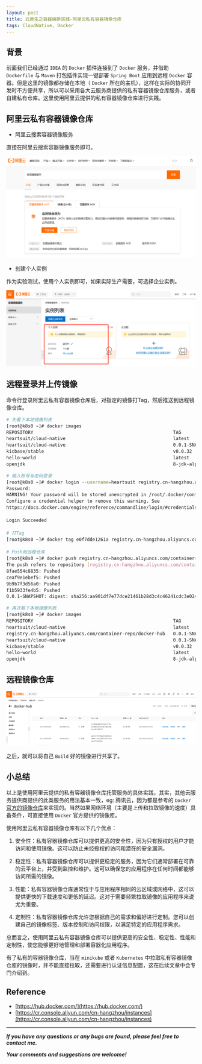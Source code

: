 ```yaml
---
layout: post
title: 云原生之容器编排实践-阿里云私有容器镜像仓库
tags: CloudNative, Docker
---
```


## 背景

前面我们已经通过 `IDEA` 的 `Docker` 插件连接到了 `Docker` 服务，并借助 `Dockerfile` 与 `Maven` 打包插件实现一键部署 `Spring Boot` 应用到远程 `Docker` 容器。但是这里的镜像都存储在本地（ `Docker` 所在的主机），这样在实际的协同开发时不方便共享，所以可以采用各大云服务商提供的私有容器镜像仓库服务，或者自建私有仓库。这里使用阿里云提供的私有容器镜像仓库进行实践。

## 阿里云私有容器镜像仓库

* 阿里云搜索容器镜像服务

直接在阿里云搜索容器镜像服务即可。

![2022-09-03-AliyunDockerSearch.jpg](https://github.com/heartsuit/heartsuit.github.io/raw/master/pictures/2022-09-03-AliyunDockerSearch.jpg)

* 创建个人实例

作为实验测试，使用个人实例即可，如果实际生产需要，可选择企业实例。

![2022-09-03-DockerPersonal.jpg](https://github.com/heartsuit/heartsuit.github.io/raw/master/pictures/2022-09-03-DockerPersonal.jpg)

## 远程登录并上传镜像

命令行登录阿里云私有容器镜像仓库后，对指定的镜像打Tag，然后推送到远程镜像仓库。

```bash
# 先看下本地镜像列表
[root@k8s0 ~]# docker images
REPOSITORY                                                    TAG              IMAGE ID       CREATED         SIZE
heartsuit/cloud-native                                        latest           eb03480c1351   3 days ago      122MB
heartsuit/cloud-native                                        0.0.1-SNAPSHOT   e0f7dde1261a   4 days ago      122MB
kicbase/stable                                                v0.0.32          ff7b11088f07   2 months ago    1.15GB
hello-world                                                   latest           feb5d9fea6a5   11 months ago   13.3kB
openjdk                                                       8-jdk-alpine     a3562aa0b991   3 years ago     105MB
```

```bash
# 输入账号与密码登录
[root@k8s0 ~]# docker login --username=heartsuit registry.cn-hangzhou.aliyuncs.com
Password: 
WARNING! Your password will be stored unencrypted in /root/.docker/config.json.
Configure a credential helper to remove this warning. See
https://docs.docker.com/engine/reference/commandline/login/#credentials-store

Login Succeeded

# 打Tag
[root@k8s0 ~]# docker tag e0f7dde1261a registry.cn-hangzhou.aliyuncs.com/container-repo/docker-hub:0.0.1-SNAPSHOT

# Push到远程仓库
[root@k8s0 ~]# docker push registry.cn-hangzhou.aliyuncs.com/container-repo/docker-hub:0.0.1-SNAPSHOT
The push refers to repository [registry.cn-hangzhou.aliyuncs.com/container-repo/docker-hub]
8fae554c8835: Pushed 
ceaf9e1ebef5: Pushed 
9b9b7f3d56a0: Pushed 
f1b5933fe4b5: Pushed 
0.0.1-SNAPSHOT: digest: sha256:aa901df7e77dce21461b28d3c4c46241cdc3e0247631541b29eee551f3ee529b size: 1159
```

```bash
# 再次看下本地镜像列表
[root@k8s0 ~]# docker images
REPOSITORY                                                    TAG              IMAGE ID       CREATED         SIZE
heartsuit/cloud-native                                        latest           eb03480c1351   3 days ago      122MB
registry.cn-hangzhou.aliyuncs.com/container-repo/docker-hub   0.0.1-SNAPSHOT   eb03480c1351   3 days ago      122MB
heartsuit/cloud-native                                        0.0.1-SNAPSHOT   e0f7dde1261a   4 days ago      122MB
kicbase/stable                                                v0.0.32          ff7b11088f07   2 months ago    1.15GB
hello-world                                                   latest           feb5d9fea6a5   11 months ago   13.3kB
openjdk                                                       8-jdk-alpine     a3562aa0b991   3 years ago     105MB
```

## 远程镜像仓库

![2022-09-03-AliyunDocerRepository.png](https://github.com/heartsuit/heartsuit.github.io/raw/master/pictures/2022-09-03-AliyunDocerRepository.png)

之后，就可以将自己 `Build` 好的镜像进行共享了。

## 小总结

以上是使用阿里云提供的私有容器镜像仓库托管服务的具体实践，其实，其他云服务提供商提供的此类服务的用法基本一致，eg: 腾讯云，因为都是参考的 `Docker` [官方的镜像仓库](https://hub.docker.com/)来实现的。当然如果网络环境（主要是上传和拉取镜像的速度）具备条件，可直接使用 `Docker` 官方提供的镜像库。

使用阿里云私有容器镜像仓库有以下几个优点：

1. 安全性：私有容器镜像仓库可以提供更高的安全性，因为只有授权的用户才能访问和使用镜像。这可以防止未经授权的访问和潜在的安全漏洞。

2. 稳定性：私有容器镜像仓库可以提供更稳定的服务，因为它们通常部署在可靠的云平台上，并受到监控和维护。这可以确保您的应用程序在任何时间都能够访问所需的镜像。

3. 性能：私有容器镜像仓库通常位于与应用程序相同的云区域或网络中，这可以提供更快的下载速度和更低的延迟。这对于需要频繁拉取镜像的应用程序来说尤为重要。

4. 定制性：私有容器镜像仓库允许您根据自己的需求和偏好进行定制。您可以创建自己的镜像标签、版本控制和访问权限，以满足特定的应用程序需求。

总而言之，使用阿里云私有容器镜像仓库可以提供更高的安全性、稳定性、性能和定制性，使您能够更好地管理和部署容器化应用程序。 

有了私有的容器镜像仓库，当在 `minikube` 或者 `Kubernetes` 中拉取私有容器镜像仓库的镜像时，并不能直接拉取，还需要进行认证信息配置，这在后续文章中会专门介绍到。

## Reference

* [https://hub.docker.com/](https://hub.docker.com/)
* [https://cr.console.aliyun.com/cn-hangzhou/instances](https://cr.console.aliyun.com/cn-hangzhou/instances)
---

***If you have any questions or any bugs are found, please feel free to contact me.***

***Your comments and suggestions are welcome!***
